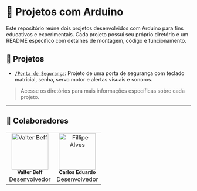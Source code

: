 # 🔧 Projetos com Arduino

Este repositório reúne dois projetos desenvolvidos com Arduino para fins educativos e experimentais. Cada projeto possui seu próprio diretório e um README específico com detalhes de montagem, código e funcionamento.

## 📁 Projetos

- [`/Porta de Segurança`](./porta_arduino): Projeto de uma porta de segurança com teclado matricial, senha, servo motor e alertas visuais e sonoros.

> Acesse os diretórios para mais informações específicas sobre cada projeto.

---

## 🧠 Colaboradores

<table>
  <tr>
    <td align="center">
      <a href="https://github.com/ValterBeff">
        <img src="https://avatars.githubusercontent.com/u/ValterBeff" width="100px;" alt="Valter Beff"/><br />
        <sub><b>Valter Beff</b></sub>
      </a><br />
      Desenvolvedor
    </td>
    <td align="center">
      <a href="https://github.com/FillipeAlves94">
        <img src="https://avatars.githubusercontent.com/u/FillipeAlves94" width="100px;" alt="Fillipe Alves"/><br />
        <sub><b>Carlos Eduardo</b></sub>
      </a><br />
      Desenvolvedor
    </td>
  </tr>
</table>
